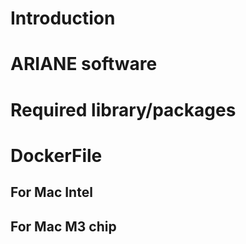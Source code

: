<h1> Introduction </h1>

<h1>ARIANE software</h1>

<h1>Required library/packages</h1>

<h1>DockerFile</h1>
<h2>For Mac Intel</h2>
<h2>For Mac M3 chip</h2>
